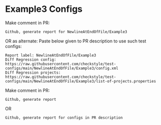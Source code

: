 # Example3 Configs
Make comment in PR:
```
Github, generate report for NewlineAtEndOfFile/Example3
```
OR as alternate:
Paste below given to PR description to use such test configs:
```
Report label: NewlineAtEndOfFile/Example3
Diff Regression config: https://raw.githubusercontent.com/checkstyle/test-configs/main/NewlineAtEndOfFile/Example3/config.xml
Diff Regression projects: https://raw.githubusercontent.com/checkstyle/test-configs/main/NewlineAtEndOfFile/Example3/list-of-projects.properties
```
Make comment in PR:
```
Github, generate report
```
OR
```
Github, generate report for configs in PR description
```
